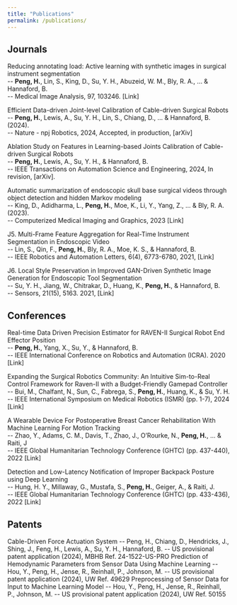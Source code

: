 ```yaml
---
title: "Publications"
permalink: /publications/
---
```


## Journals

Reducing annotating load: Active learning with synthetic images in surgical instrument segmentation  
  -- **Peng, H.**, Lin, S., King, D., Su, Y. H., Abuzeid, W. M., Bly, R. A., ... & Hannaford, B.   
  -- Medical Image Analysis, 97, 103246. [Link]  

Efficient Data-driven Joint-level Calibration of Cable-driven Surgical Robots  
  -- **Peng, H.**, Lewis, A., Su, Y. H., Lin, S., Chiang, D., … & Hannaford, B. (2024).   
  -- Nature - npj Robotics, 2024, Accepted, in production, [arXiv]  

Ablation Study on Features in Learning-based Joints Calibration of Cable-driven Surgical Robots  
  -- **Peng, H.**, Lewis, A., Su, Y. H., & Hannaford, B.   
  -- IEEE Transactions on Automation Science and Engineering, 2024, In revision, [arXiv].  

Automatic summarization of endoscopic skull base surgical videos through object detection and hidden Markov modeling  
  -- King, D., Adidharma, L., **Peng, H.**, Moe, K., Li, Y., Yang, Z., ... & Bly, R. A. (2023).   
  -- Computerized Medical Imaging and Graphics, 2023 [Link]  

J5. Multi-Frame Feature Aggregation for Real-Time Instrument Segmentation in Endoscopic Video  
  -- Lin, S., Qin, F., **Peng, H.**, Bly, R. A., Moe, K. S., & Hannaford, B.   
  -- IEEE Robotics and Automation Letters, 6(4), 6773-6780, 2021, [Link]  

J6. Local Style Preservation in Improved GAN-Driven Synthetic Image Generation for Endoscopic Tool Segmentation  
  -- Su, Y. H., Jiang, W., Chitrakar, D., Huang, K., **Peng, H.**, & Hannaford, B.   
  -- Sensors, 21(15), 5163. 2021, [Link]  

## Conferences

Real-time Data Driven Precision Estimator for RAVEN-II Surgical Robot End Effector Position  
  -- **Peng, H.**, Yang, X., Su, Y., & Hannaford, B.   
  -- IEEE International Conference on Robotics and Automation (ICRA). 2020 [Link]   

Expanding the Surgical Robotics Community: An Intuitive Sim-to-Real Control Framework for Raven-II with a Budget-Friendly Gamepad Controller  
  -- Bui, M., Chalfant, N., Sun, C., Fabrega, S., **Peng, H.**, Huang, K., & Su, Y. H.   
  -- IEEE International Symposium on Medical Robotics (ISMR) (pp. 1-7), 2024 [Link]  

A Wearable Device For Postoperative Breast Cancer Rehabilitation With Machine Learning For Motion Tracking  
  -- Zhao, Y., Adams, C. M., Davis, T., Zhao, J., O’Rourke, N., **Peng, H.**, ... & Raiti, J   
  -- IEEE Global Humanitarian Technology Conference (GHTC) (pp. 437-440), 2022 [Link]  

Detection and Low-Latency Notification of Improper Backpack Posture using Deep Learning  
  -- Hung, H. Y., Millaway, G., Mustafa, S., **Peng, H.**, Geiger, A., & Raiti, J.  
  -- IEEE Global Humanitarian Technology Conference (GHTC) (pp. 433-436), 2022 [Link]  

## Patents

Cable-Driven Force Actuation System 
-- Peng, H., Chiang, D., Hendricks, J., Shing, J., Feng, H., Lewis, A., Su, Y. H., Hannaford, B.
-- US provisional patent application (2024), MBHB Ref. 24-1522-US-PRO
Prediction of Hemodynamic Parameters from Sensor Data Using Machine Learning
-- Hou, Y., Peng, H., Jense, R., Reinhall, P., Johnson, M.
-- US provisional patent application (2024), UW Ref. 49629
Preprocessing of Sensor Data for Input to Machine Learning Model
-- Hou, Y., Peng, H., Jense, R., Reinhall, P., Johnson, M.
-- US provisional patent application (2024), UW Ref. 50155

